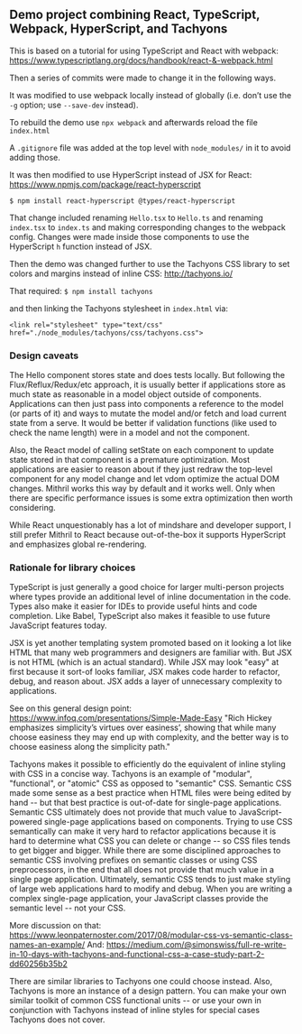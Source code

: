 ## Demo project combining React, TypeScript, Webpack, HyperScript, and Tachyons

This is based on a tutorial for using TypeScript and React with webpack: https://www.typescriptlang.org/docs/handbook/react-&-webpack.html

Then a series of commits were made to change it in the following ways.

It was modified to use webpack locally instead of globally (i.e. don’t use the `-g` option; use `--save-dev` instead).

To rebuild the demo use `npx webpack` and afterwards reload the file `index.html`

A `.gitignore` file was added at the top level with `node_modules/` in it to avoid adding those.

It was then modified to use HyperScript instead of JSX for React:
https://www.npmjs.com/package/react-hyperscript

`$ npm install react-hyperscript @types/react-hyperscript`

That change included renaming `Hello.tsx` to `Hello.ts` and renaming `index.tsx` to `index.ts` and making corresponding changes to the webpack config. Changes were made inside those components to use the HyperScript `h` function instead of JSX.

Then the demo was changed further to use the Tachyons CSS library to set colors and margins instead of inline CSS:
http://tachyons.io/

That required: `$ npm install tachyons` 

and then linking the Tachyons stylesheet in `index.html` via:

`<link rel="stylesheet" type="text/css" href="./node_modules/tachyons/css/tachyons.css">`

### Design caveats

The Hello component stores state and does tests locally. But following the Flux/Reflux/Redux/etc approach, it is usually better if applications store as much state as reasonable in a model object outside of components. Applications can then just pass into components a reference to the model (or parts of it) and ways to mutate the model and/or fetch and load current state from a serve. It would be better if validation functions (like used to check the name length) were in a model and not the component. 

Also, the React model of calling setState on each component to update state stored in that component is a premature optimization. Most applications are easier to reason about if they just redraw the top-level component for any model change and let vdom optimize the actual DOM changes. Mithril works this way by default and it works well. Only when there are specific performance issues is some extra optimization then worth considering.

While React unquestionably has a lot of mindshare and developer support, I still prefer Mithril to React because out-of-the-box it supports HyperScript and emphasizes global re-rendering.

### Rationale for library choices

TypeScript is just generally a good choice for larger multi-person projects where types provide an additional level of inline documentation in the code. Types also make it easier for IDEs to provide useful hints and code completion. Like Babel, TypeScript also makes it feasible to use future JavaScript features today.

JSX is yet another templating system promoted based on it looking a lot like HTML that many web programmers and designers are familiar with. But JSX is not HTML (which is an actual standard). While JSX may look "easy" at first because it sort-of looks familiar, JSX makes code harder to refactor, debug, and reason about. JSX adds a layer of unnecessary complexity to applications.

See on this general design point: 
https://www.infoq.com/presentations/Simple-Made-Easy
"Rich Hickey emphasizes simplicity’s virtues over easiness’, showing that while many choose easiness they may end up with complexity, and the better way is to choose easiness along the simplicity path."

Tachyons makes it possible to efficiently do the equivalent of inline styling with CSS in a concise way. Tachyons is an example of "modular", "functional", or "atomic" CSS as opposed to "semantic" CSS. Semantic CSS made some sense as a best practice when HTML files were being edited by hand -- but that best practice is out-of-date for single-page applications. Semantic CSS ultimately does not provide that much value to JavaScript-powered single-page applications based on components. Trying to use CSS semantically can make it very hard to refactor applications because it is hard to determine what CSS you can delete or change -- so CSS files tends to get bigger and bigger. While there are some disciplined approaches to semantic CSS involving prefixes on semantic classes or using CSS preprocessors, in the end that all does not provide that much value in a single page application. Ultimately, semantic CSS tends to just make styling of large web applications hard to modify and debug. When you are writing a complex single-page application, your JavaScript classes provide the semantic level -- not your CSS.

More discussion on that: https://www.leonpaternoster.com/2017/08/modular-css-vs-semantic-class-names-an-example/
And: https://medium.com/@simonswiss/full-re-write-in-10-days-with-tachyons-and-functional-css-a-case-study-part-2-dd60256b35b2

There are similar libraries to Tachyons one could choose instead. Also, Tachyons is more an instance of a design pattern. You can make your own similar toolkit of common CSS functional units -- or use your own in conjunction with Tachyons instead of inline styles for special cases Tachyons does not cover.
